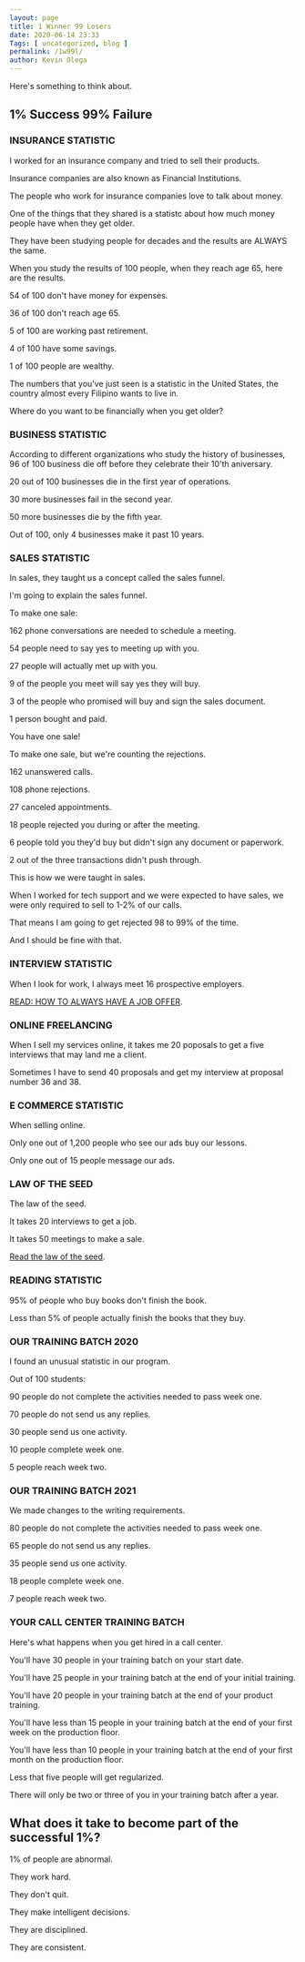 ```yaml
--- 
layout: page 
title: 1 Winner 99 Losers
date: 2020-06-14 23:33
Tags: [ uncategorized, blog ]
permalink: /1w99l/ 
author: Kevin Olega 
--- 
```

Here's something to think about.

## 1% Success 99% Failure

### INSURANCE STATISTIC

I worked for an insurance company and tried to sell their products.

Insurance companies are also known as Financial Institutions.

The people who work for insurance companies love to talk about money.

One of the things that they shared is a statistc about how much money people have when they get older.

They have been studying people for decades and the results are ALWAYS the same.

When you study the results of 100 people, when they reach age 65, here are the results.


54 of 100 don't have money for expenses.

36 of 100 don't reach age 65.

5 of 100  are working past retirement.

4 of 100 have some savings.

1 of 100 people are wealthy.

The numbers that you've just seen is a statistic in the United States, the country almost every Filipino wants to live in.

Where do you want to be financially when you get older?

### BUSINESS STATISTIC

According to different organizations who study the history of businesses, 96 of 100 business die off before they celebrate their 10'th aniversary.

20 out of 100 businesses die in the first year of operations.

30 more businesses fail in the second year.

50 more businesses die by the fifth year.

Out of 100, only 4 businesses make it past 10 years.

### SALES STATISTIC

In sales, they taught us a concept called the sales funnel.

I'm going to explain the sales funnel.

To make one sale:

162 phone conversations are needed to schedule a meeting.

54 people need to say yes to meeting up with you.

27 people will actually met up with you.

9 of the people you meet will say yes they will buy.

3 of the people who promised will buy and sign the sales document.

1 person bought and paid. 

You have one sale!

To make one sale, but we're counting the rejections.

162 unanswered calls.

108 phone rejections.

27 canceled appointments.

18 people rejected you during or after the meeting.

6 people told you they'd buy but didn't sign any document or paperwork.

2 out of the three transactions didn't push through.

This is how we were taught in sales.

When I worked for tech support and we were expected to have sales, we were only required to sell to 1-2% of our calls.

That means I am going to get rejected 98 to 99% of the time.

And I should be fine with that. 

### INTERVIEW STATISTIC

When I look for work, I always meet 16 prospective employers.

[READ: HOW TO ALWAYS HAVE A JOB OFFER](https://callcentertrainingtips.com/prospecting/).

### ONLINE FREELANCING

When I sell my services online, it takes me 20 poposals to get a five interviews that may land me a client.

Sometimes I have to send 40 proposals and get my interview at proposal number 36 and 38.

### E COMMERCE STATISTIC

When selling online.

Only one out of 1,200 people who see our ads buy our lessons.

Only one out of 15 people message our ads.

### LAW OF THE SEED

The law of the seed.

It takes 20 interviews to get a job.

It takes 50 meetings to make a sale.

[Read the law of the seed](https://callcentertrainingtips.com/lawoftheseed/).

### READING STATISTIC

95% of people who buy books don't finish the book.

Less than 5% of people actually finish the books that they buy.

### OUR TRAINING BATCH 2020

I found an unusual statistic in our program.

Out of 100 students:

90 people do not complete the activities needed to pass week one.

70 people do not send us any replies.

30 people send us one activity.

10 people complete week one.

5 people reach week two.

### OUR TRAINING BATCH 2021

We made changes to the writing requirements.

80 people do not complete the activities needed to pass week one.

65 people do not send us any replies.

35 people send us one activity.

18 people complete week one.

7 people reach week two.


### YOUR CALL CENTER TRAINING BATCH

Here's what happens when you get hired in a call center.

You'll have 30 people in your training batch on your start date.

You'll have 25 people in your training batch at the end of your initial training.

You'll have 20 people in your training batch at the end of your product training.

You'll have less than 15 people in your training batch at the end of your first week on the production floor.

You'll have less than 10 people in your training batch at the end of your first month on the production floor.

Less that five people will get regularized.

There will only be two or three of you in your training batch after a year.

## What does it take to become part of the successful 1%?

1% of people are abnormal.

They work hard.

They don't quit.

They make intelligent decisions.

They are disciplined.

They are consistent.